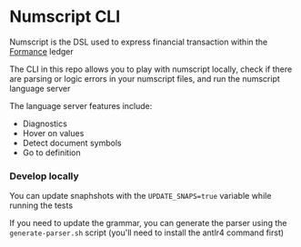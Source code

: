 # Numscript CLI

Numscript is the DSL used to express financial transaction within the [Formance](https://www.formance.com/) ledger

The CLI in this repo allows you to play with numscript locally, check if there are parsing or logic errors in your numscript files, and run the numscript language server

The language server features include:

- Diagnostics
- Hover on values
- Detect document symbols
- Go to definition

### Develop locally

You can update snaphshots with the
`UPDATE_SNAPS=true` variable while running the tests

If you need to update the grammar, you can generate the parser using the `generate-parser.sh` script (you'll need to install the antlr4 command first)
